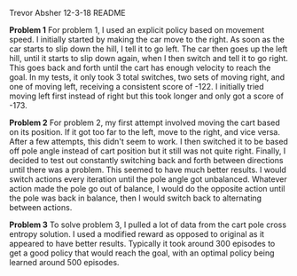 Trevor Absher
12-3-18
README

**Problem 1** For problem 1, I used an explicit policy based on movement speed. I initially started by making the car move to the right. As soon as the car starts to slip down the hill, I tell it to go left.
The car then goes up the left hill, until it starts to slip down again, when I then switch and tell it to go right. This goes back and forth until the cart has enough velocity to reach the goal. In my tests,
it only took 3 total switches, two sets of moving right, and one of moving left, receiving a consistent score of -122. I initially tried moving left first instead of right but this took longer and only got a
score of -173.

**Problem 2** For problem 2, my first attempt involved moving the cart based on its position. If it got too far to the left, move to the right, and vice versa. After a few attempts, this didn't seem to work.
I then switched it to be based off pole angle instead of cart position but it still was not quite right. Finally, I decided to test out constantly switching back and forth between directions until there was
a problem. This seemed to have much better results. I would switch actions every iteration until the pole angle got unbalanced. Whatever action made the pole go out of balance, I would do the opposite action
until the pole was back in balance, then I would switch back to alternating between actions.

**Problem 3** To solve problem 3, I pulled a lot of data from the cart pole cross entropy solution. I used a modified reward as opposed to original as it appeared to have better results. Typically it took around
300 episodes to get a good policy that would reach the goal, with an optimal policy being learned around 500 episodes.
